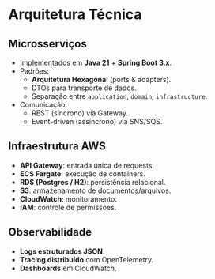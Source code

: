 # Arquitetura Técnica

## Microsserviços
- Implementados em **Java 21** + **Spring Boot 3.x**.
- Padrões:
    - **Arquitetura Hexagonal** (ports & adapters).
    - DTOs para transporte de dados.
    - Separação entre `application`, `domain`, `infrastructure`.
- Comunicação:
    - REST (síncrono) via Gateway.
    - Event-driven (assíncrono) via SNS/SQS.

## Infraestrutura AWS
- **API Gateway**: entrada única de requests.
- **ECS Fargate**: execução de containers.
- **RDS (Postgres / H2)**: persistência relacional.
- **S3**: armazenamento de documentos/arquivos.
- **CloudWatch**: monitoramento.
- **IAM**: controle de permissões.

## Observabilidade
- **Logs estruturados JSON**.
- **Tracing distribuído** com OpenTelemetry.
- **Dashboards** em CloudWatch.
